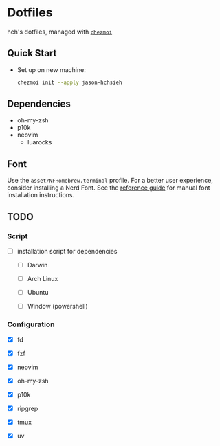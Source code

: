 # Dotfiles

hch's dotfiles, managed with [`chezmoi`](https://chezmoi.io)

## Quick Start

- Set up on new machine:

  ```sh
  chezmoi init --apply jason-hchsieh
  ```

## Dependencies

- oh-my-zsh
- p10k
- neovim
  - luarocks

## Font

Use the `asset/NFHomebrew.terminal` profile.
For a better user experience, consider installing a Nerd Font. See the [reference guide](https://github.com/romkatv/powerlevel10k?tab=readme-ov-file#manual-font-installation) for manual font installation instructions.

## TODO

### Script

- [ ] installation script for dependencies
  - [ ] Darwin
  - [ ] Arch Linux
  - [ ] Ubuntu
  - [ ] Window (powershell)


### Configuration

- [x] fd
- [x] fzf
- [x] neovim
- [x] oh-my-zsh
- [x] p10k
- [x] ripgrep
- [x] tmux
- [x] uv

